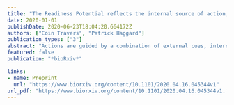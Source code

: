 ```yaml
---
title: "The Readiness Potential reflects the internal source of action, rather than decision uncertainty"
date: 2020-01-01
publishDate: 2020-06-23T18:04:20.664172Z
authors: ["Eoin Travers", "Patrick Haggard"]
publication_types: ["3"]
abstract: "Actions are guided by a combination of external cues, internal intentions and stored knowledge. Self-initiated voluntary actions, produced without any immediate external cue, may be preceded by a slow EEG Readiness Potential (RP) that progressively increases prior to action. The cognitive significance of this neural event is controversial. Some accounts link the RP to the fact that timing of voluntary actions is generated endogenously, without external constraints, and perhaps even randomly. Other accounts take the RP as reflecting the unique role of planning, therefore of temporal expectation, in voluntary actions. In many previous experiments, actions are both unconstrained by external cues, but also potentially involve preplanning and anticipation. To separate these factors, we developed a reinforcement learning paradigm where participants learned, through trial and error, the optimal time to act. If the RP reflects freedom from external constraint, its amplitude should be greater early in learning, when participants do not yet know the best time to act. Conversely, if the RP reflects planning, it should be greater later on, when participants have learned, and know in advance, the time of action. We found that RP amplitudes grew with learning, suggesting that this neural activity reflects planning and anticipation for the forthcoming action, rather than freedom from external constraint."
featured: false
publication: "*bioRxiv*"

links:
- name: Preprint
  url: "https://www.biorxiv.org/content/10.1101/2020.04.16.045344v1"
url_pdf: "https://www.biorxiv.org/content/10.1101/2020.04.16.045344v1.full.pdf"
---
```


